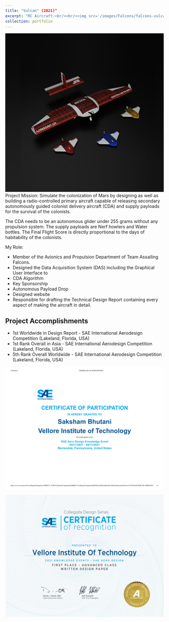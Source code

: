 ```yaml
---
title: "Vulcan" (2021)"
excerpt: "RC Aircraft.<br/><br/><img src='/images/Falcons/falcons-vulcan.png'>"
collection: portfolio
---
```

![Vulcan Flagship'21](images/Falcons/falcons-vulcan.png)
Project Mission:
Simulate the colonization of Mars by designing as well as building a radio-controlled primary aircraft capable of releasing secondary autonomously guided colonist delivery aircraft (CDA) and supply payloads for the survival of the colonists.

The CDA needs to be an autonomous glider under 255 grams without any propulsion system. The supply payloads are Nerf howlers and Water bottles. The Final Flight Score is directly proportional to the days of habitability of the colonists.

My Role:
* Member of the Avionics and Propulsion Department of Team Assailing Falcons.
* Designed the Data Acquisition System (DAS) including the Graphical User Interface to 
* CDA Algorithm
* Key Sponsorship
* Autonomous Payload Drop
* Designed website  
* Responsible for drafting the Technical Design Report containing every aspect of making the aircraft in detail.

## Project Accomplishments
* 1st Worldwide in Design Report - SAE International Aerodesign Competition (Lakeland, Florida, USA)
* 1st Rank Overall in Asia - SAE International Aerodesign Competition (Lakeland, Florida, USA)
* 5th Rank Overall Worldwide - SAE International Aerodesign Competition (Lakeland, Florida, USA)

![Design Report Certificate](images/Falcons/falcons-vulcan-participation.png)

![Design Report Certificate](images/Falcons/falcons-vulcan-pos.png)